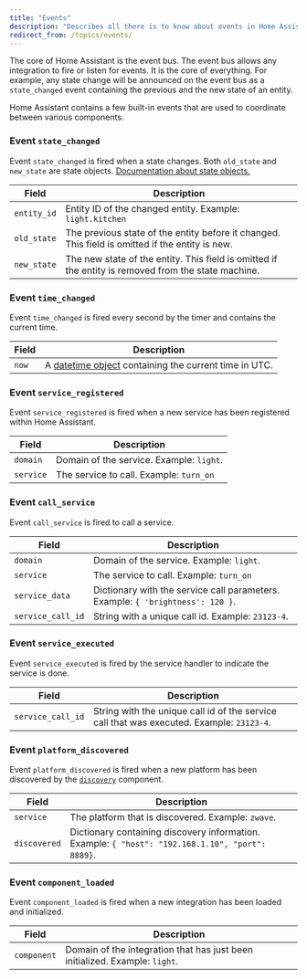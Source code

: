 ```yaml
---
title: "Events"
description: "Describes all there is to know about events in Home Assistant."
redirect_from: /topics/events/
---
```


The core of Home Assistant is the event bus. The event bus allows any integration to fire or listen for events. It is the core of everything. For example, any state change will be announced on the event bus as a `state_changed` event containing the previous and the new state of an entity.

Home Assistant contains a few built-in events that are used to coordinate between various components.

### Event `state_changed`
Event `state_changed` is fired when a state changes. Both `old_state` and `new_state` are state objects. [Documentation about state objects.](/topics/state_object/)

| Field       | Description                                                                                         |
| ----------- | --------------------------------------------------------------------------------------------------- |
| `entity_id` | Entity ID of the changed entity. Example: `light.kitchen`                                           |
| `old_state` | The previous state of the entity before it changed. This field is omitted if the entity is new.     |
| `new_state` | The new state of the entity. This field is omitted if the entity is removed from the state machine. |


### Event `time_changed`
Event `time_changed` is fired every second by the timer and contains the current time.

| Field | Description                                                                                                                  |
| ----- | ---------------------------------------------------------------------------------------------------------------------------- |
| `now` | A [datetime object](https://docs.python.org/3.4/library/datetime.html#datetime.datetime) containing the current time in UTC. |


### Event `service_registered`
Event `service_registered` is fired when a new service has been registered within Home Assistant.

| Field     | Description                              |
| --------- | ---------------------------------------- |
| `domain`  | Domain of the service. Example: `light`. |
| `service` | The service to call. Example: `turn_on`  |


### Event `call_service`
Event `call_service` is fired to call a service.

| Field             | Description                                                                    |
| ----------------- | ------------------------------------------------------------------------------ |
| `domain`          | Domain of the service. Example: `light`.                                       |
| `service`         | The service to call. Example: `turn_on`                                        |
| `service_data`    | Dictionary with the service call parameters. Example: `{ 'brightness': 120 }`. |
| `service_call_id` | String with a unique call id. Example: `23123-4`.                              |

### Event `service_executed`
Event `service_executed` is fired by the service handler to indicate the service is done.

| Field             | Description                                                                               |
| ----------------- | ----------------------------------------------------------------------------------------- |
| `service_call_id` | String with the unique call id of the service call that was executed. Example: `23123-4`. |

### Event `platform_discovered`

Event `platform_discovered` is fired when a new platform has been discovered by the [`discovery`](/integrations/discovery/) component.

| Field        | Description                                                                                      |
| ------------ | ------------------------------------------------------------------------------------------------ |
| `service`    | The platform that is discovered. Example: `zwave`.                                               |
| `discovered` | Dictionary containing discovery information. Example: `{ "host": "192.168.1.10", "port": 8889}`. |


### Event `component_loaded`
Event `component_loaded` is fired when a new integration has been loaded and initialized.

| Field       | Description                                                                 |
| ----------- | --------------------------------------------------------------------------- |
| `component` | Domain of the integration that has just been initialized. Example: `light`. |
